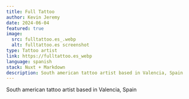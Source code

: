 ```yaml
---
title: Full Tattoo
author: Kevin Jeremy
date: 2024-06-04
featured: true
image: 
  src: fulltattoo.es_.webp
  alt: fulltattoo.es screenshot
type: Tattoo artist
link: https://fulltattoo.es_webp
language: spanish
stack: Nuxt + Markdown
description: South american tattoo artist based in Valencia, Spain
---
```


South american tattoo artist based in Valencia, Spain